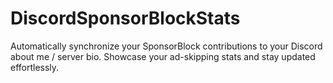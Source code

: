 # DiscordSponsorBlockStats
Automatically synchronize your SponsorBlock contributions to your Discord about me / server bio. Showcase your ad-skipping stats and stay updated effortlessly.
